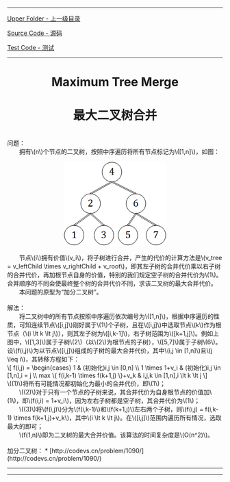 <script type="text/javascript" async src="//cdn.bootcss.com/mathjax/2.7.0/MathJax.js?config=TeX-AMS-MML_HTMLorMML"></script>
<script type="text/javascript" async src="https://cdnjs.cloudflare.com/ajax/libs/mathjax/2.7.1/MathJax.js?config=TeX-MML-AM_CHTML"></script>


--------
[Upper Folder - 上一级目录](../../)

[Source Code - 源码](https://github.com/zhaochenyou/Way-to-Algorithm/blob/master/src/DataStructure/MaximumTreeMerge.hpp)

[Test Code - 测试](https://github.com/zhaochenyou/Way-to-Algorithm/blob/master/src/DataStructure/MaximumTreeMerge.cpp)


--------

<div>
<h1 align="center">Maximum Tree Merge </h1>
<h1 align="center">最大二叉树合并 </h1>
<br>
问题： <br>
&emsp;&emsp;拥有\(n\)个节点的二叉树，按照中序遍历将所有节点标记为\([1,n]\)，如图： <br>
<p align="center"><img src="../res/MaximumTreeMerge1.png" /></p>
&emsp;&emsp;节点\(i\)拥有价值\(v_i\)，将子树进行合并，产生的代价的计算方法是\(v_tree = v_leftChild \times v_rightChild + v_root\)，即其左子树的合并代价乘以右子树的合并代价，再加根节点自身的价值，特别的我们规定空子树的合并代价为\(1\)。合并顺序的不同会使最终整个树的合并代价不同，求该二叉树的最大合并代价。 <br>
&emsp;&emsp;本问题的原型为“加分二叉树”。 <br>
<br>
解法： <br>
&emsp;&emsp;将二叉树中的所有节点按照中序遍历依次编号为\([1,n]\)，根据中序遍历的性质，可知连续节点\([i,j]\)刚好属于\(1\)个子树，且在\([i,j]\)中选取节点\(k\)作为根节点（\(i \lt k \lt j\)），则其左子树为\([i,k-1]\)，右子树范围为\([k+1,j]\)。例如上图中，\([1,3]\)属于子树\(2\)（以\(2\)为根节点的子树），\([5,7]\)属于子树\(6\)。设\(f(i,j)\)为以节点\([i,j]\)组成的子树的最大合并代价，其中\(i,j \in [1,n]\)且\(j \leq i\)，其转移方程如下： <br>
\[
f(i,j) =
\begin{cases}
1 & (初始化)i,j \in [0,n] \\
1 \times 1+v_i & (初始化)i,j \in [1,n],i = j \\
max \{ f(i,k-1) \times f(k+1,j) \}+v_k & i,j,k \in [1,n],i \lt k \lt j
\]
&emsp;&emsp;\((1)\)将所有可能情况都初始化为最小的合并代价，即\(1\)； <br>
&emsp;&emsp;\((2)\)对于只有一个节点的子树来说，其合并代价为自身根节点的价值加\(1\)，即\(f(i,i) = 1+v_i\)，因为左右子树都是空子树，其合并代价为\(1\)； <br>
&emsp;&emsp;\((3)\)将\(f(i,j)\)分为\(f(i,k-1)\)和\(f(k+1,j)\)左右两个子树，则\(f(i,j) = f(i,k-1) \times f(k+1,j)+v_k\)，其中\(i \lt k \lt j\)。在\([i,j]\)范围内遍历所有情况，选取最大的即可； <br>
&emsp;&emsp;\(f(1,n)\)即为二叉树的最大合并价值。该算法的时间复杂度是\(O(n^2)\)。 <br>
</div>
<br>
加分二叉树：
* [http://codevs.cn/problem/1090/](http://codevs.cn/problem/1090/)


--------
--------
